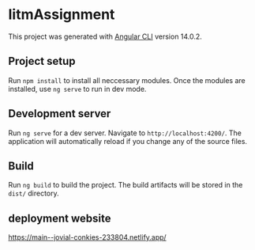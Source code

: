 # IitmAssignment

This project was generated with [Angular CLI](https://github.com/angular/angular-cli) version 14.0.2.

## Project setup

Run `npm install` to install all neccessary modules. Once the modules are installed, use `ng serve` to run in dev mode.

## Development server

Run `ng serve` for a dev server. Navigate to `http://localhost:4200/`. The application will automatically reload if you change any of the source files.

## Build

Run `ng build` to build the project. The build artifacts will be stored in the `dist/` directory.


## deployment website
https://main--jovial-conkies-233804.netlify.app/

